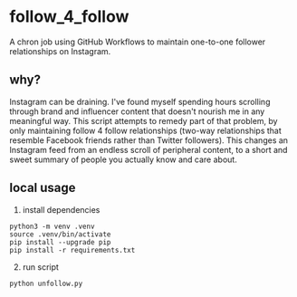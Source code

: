# follow_4_follow
A chron job using GitHub Workflows to maintain one-to-one follower relationships on Instagram.

## why?
Instagram can be draining. I've found myself spending hours scrolling through brand and influencer content that doesn't nourish me in any meaningful way. This script attempts to remedy part of that problem, by only maintaining follow 4 follow relationships (two-way relationships that resemble Facebook friends rather than Twitter followers). This changes an Instagram feed from an endless scroll of peripheral content, to a short and sweet summary of people you actually know and care about.

## local usage
1. install dependencies

```
python3 -m venv .venv
source .venv/bin/activate
pip install --upgrade pip
pip install -r requirements.txt
```
2. run script
```
python unfollow.py
```